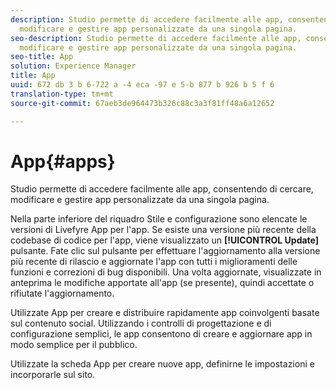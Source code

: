 ```yaml
---
description: Studio permette di accedere facilmente alle app, consentendo di cercare,
  modificare e gestire app personalizzate da una singola pagina.
seo-description: Studio permette di accedere facilmente alle app, consentendo di cercare,
  modificare e gestire app personalizzate da una singola pagina.
seo-title: App
solution: Experience Manager
title: App
uuid: 672 db 3 b 6-722 a -4 eca -97 e 5-b 877 b 926 b 5 f 6
translation-type: tm+mt
source-git-commit: 67aeb3de964473b326c88c3a3f81ff48a6a12652

---
```



# App{#apps}

Studio permette di accedere facilmente alle app, consentendo di cercare, modificare e gestire app personalizzate da una singola pagina.

Nella parte inferiore del riquadro Stile e configurazione sono elencate le versioni di Livefyre App per l'app. Se esiste una versione più recente della codebase di codice per l'app, viene visualizzato un **[!UICONTROL Update]** pulsante. Fate clic sul pulsante per effettuare l'aggiornamento alla versione più recente di rilascio e aggiornate l'app con tutti i miglioramenti delle funzioni e correzioni di bug disponibili. Una volta aggiornate, visualizzate in anteprima le modifiche apportate all'app (se presente), quindi accettate o rifiutate l'aggiornamento.

Utilizzate App per creare e distribuire rapidamente app coinvolgenti basate sul contenuto social. Utilizzando i controlli di progettazione e di configurazione semplici, le app consentono di creare e aggiornare app in modo semplice per il pubblico.

Utilizzate la scheda App per creare nuove app, definirne le impostazioni e incorporarle sul sito.
